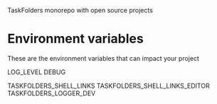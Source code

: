 TaskFolders monorepo with open source projects


# Environment variables

These are the environment variables that can impact your project

LOG_LEVEL
DEBUG

TASKFOLDERS_SHELL_LINKS
TASKFOLDERS_SHELL_LINKS_EDITOR
TASKFOLDERS_LOGGER_DEV